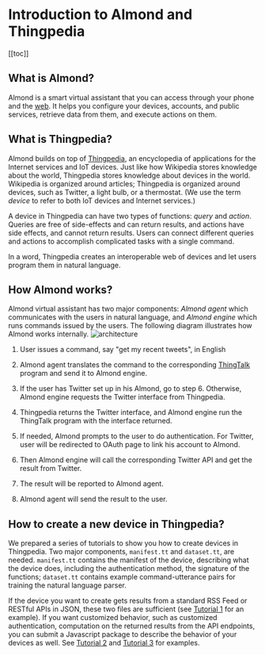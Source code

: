# Introduction to Almond and Thingpedia

[[toc]]

## What is Almond?
Almond is a smart virtual assistant that you can access through 
your phone and the [web](/about/get-almond). It helps you configure your devices, accounts, 
and public services, retrieve data from them, and execute actions on them.

## What is Thingpedia?
Almond builds on top of [Thingpedia](https://thingpedia.stanford.edu/), 
an encyclopedia of applications for the Internet services and IoT devices. 
Just like how Wikipedia stores knowledge about the world, 
Thingpedia stores knowledge about devices in the world. 
Wikipedia is organized around articles; 
Thingpedia is organized around devices, such as Twitter, a light bulb, or a thermostat.
(We use the term _device_ to refer to both IoT devices and Internet services.)

A device in Thingpedia can have two types of functions: _query_ and _action_.
Queries are free of side-effects and can return results,
and actions have side effects, and cannot return results.
Users can connect different queries and actions to accomplish 
complicated tasks with a single command. 

In a word, Thingpedia creates an interoperable web of devices and let users program them in 
natural language. 


## How Almond works? 
Almond virtual assistant has two major components:
_Almond agent_ which communicates with the users in natural language, and
_Almond engine_ which runs commands issued by the users. 
The following diagram illustrates how Almond works internally.
![architecture](/images/thingengine-arch.svg)

1. User issues a command, say "get my recent tweets", in English

2. Almond agent translates the command to the corresponding [ThingTalk](/doc/thingtalk-intro.md) program 
and send it to Almond engine.

3. If the user has Twitter set up in his Almond, go to step 6. Otherwise, Almond engine requests
the Twitter interface from Thingpedia.

4. Thingpedia returns the Twitter interface, and Almond engine run the ThingTalk program with the interface returned. 

5. If needed, Almond prompts to the user to do authentication. For Twitter, user will be redirected
to OAuth page to link his account to Almond. 

6. Then Almond engine will call the corresponding Twitter API and get the result from Twitter.

7. The result will be reported to Almond agent.

8. Almond agent will send the result to the user.

## How to create a new device in Thingpedia?
We prepared a series of tutorials to show you how to create devices in Thingpedia. 
Two major components, `manifest.tt` and `dataset.tt`, are needed.
`manifest.tt` contains the manifest of the device, describing what the device does, including the 
authentication method, the signature of the functions;
`dataset.tt` contains example command-utterance pairs for training the natural language
parser. 

If the device you want to create gets results from a standard RSS Feed
or RESTful APIs in JSON, these two files are sufficient 
(see [Tutorial 1](/doc/thingpedia-tutorial-nyt.md) for an example).
If you want customized behavior, such as customized authentication, computation on the returned
results from the API endpoints, you can submit a Javascript package to describe 
the behavior of your devices as well. 
See [Tutorial 2](/doc/thingpedia-tutorial-cat.md) and 
[Tutorial 3](/doc/thingpedia-tutorial-linkedin.md) for examples.  

